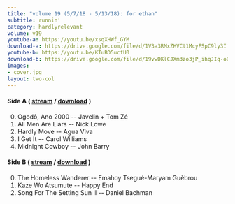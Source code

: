 ```yaml
---
title: "volume 19 (5/7/18 - 5/13/18): for ethan"
subtitle: runnin'
category: hardlyrelevant
volume: v19
youtube-a: https://youtu.be/xsqXHWf_GYM
download-a: https://drive.google.com/file/d/1V3a3RMxZHVCt1McyFSpC9ly3IfSsviRH/view?usp=drivesdk
youtube-b: https://youtu.be/KTuBD5ucfU0
download-b: https://drive.google.com/file/d/19vwDKlCJXm3zo3jP_ihqJIq-oOzdt7Dp/view?usp=drivesdk
images:
- cover.jpg
layout: two-col
---
```

#### Side A ( <a target="_blank" href="{{ page.youtube-a }}">stream</a> / <a target="_blank" href="{{ page.download-a }}">download</a> ) ####
0. Ogodô, Ano 2000 -- Javelin + Tom Zé
1. All Men Are Liars -- Nick Lowe
2. Hardly Move -- Agua Viva
3. I Get It -- Carol Williams
4. Midnight Cowboy -- John Barry

#### Side B ( <a target="_blank" href="{{ page.youtube-b }}">stream</a> / <a target="_blank" href="{{ page.download-b }}">download</a> ) ####
0. The Homeless Wanderer -- Emahoy Tsegué-Maryam Guèbrou
1. Kaze Wo Atsumute -- Happy End
2. Song For The Setting Sun II -- Daniel Bachman
